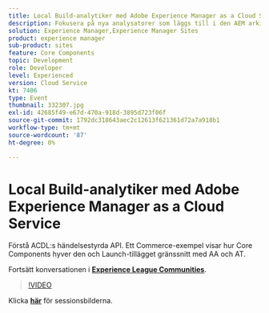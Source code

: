 ```yaml
---
title: Local Build-analytiker med Adobe Experience Manager as a Cloud Service
description: Fokusera på nya analysatorer som läggs till i den AEM arkivtypen, vilket gör att du kan återskapa lokala valideringar som görs i Cloud Managers distributionsrutnät.
solution: Experience Manager,Experience Manager Sites
product: experience manager
sub-product: sites
feature: Core Components
topic: Development
role: Developer
level: Experienced
version: Cloud Service
kt: 7406
type: Event
thumbnail: 332307.jpg
exl-id: 42685f49-e67d-470a-918d-3895d723f06f
source-git-commit: 1792dc318643aec2c12613f621361d72a7a918b1
workflow-type: tm+mt
source-wordcount: '87'
ht-degree: 0%

---
```


# Local Build-analytiker med Adobe Experience Manager as a Cloud Service

Förstå ACDL:s händelsestyrda API. Ett Commerce-exempel visar hur Core Components hyver den och Launch-tillägget gränssnitt med AA och AT.

Fortsätt konversationen i **[Experience League Communities](https://adobe.ly/36Yd3v6)**.

>[!VIDEO](https://video.tv.adobe.com/v/332307/?quality=12&learn=on&hidetitle=true)

Klicka **[här](/help/adobe-developers-live/assets/local-build-analyzers-aemcs.pdf)** för sessionsbilderna.
